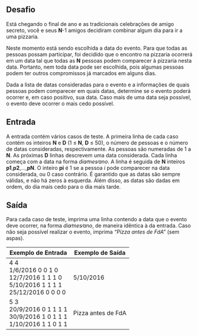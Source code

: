 ## Desafio

Está chegando o final de ano e as tradicionais celebrações de amigo secreto, você e seus **N**-1 amigos decidiram combinar algum dia para ir a uma pizzaria.

Neste momento está sendo escolhida a data do evento. Para que todas as pessoas possam participar, foi decidido que o encontro na pizzaria ocorrerá em um data tal que todas as **N** pessoas podem comparecer à pizzaria nesta data. Portanto, nem toda data pode ser escolhida, pois algumas pessoas podem ter outros compromissos já marcados em alguns dias.

Dada a lista de datas consideradas para o evento e a informações de quais pessoas podem comparecer em quais datas, determine se o evento poderá ocorrer e, em caso positivo, sua data. Caso mais de uma data seja possível, o evento deve ocorrer o mais cedo possível.

## Entrada

A entrada contém vários casos de teste. A primeira linha de cada caso contém os inteiros **N** e **D** (1 ≤ **N**, **D** ≤ 50), o número de pessoas e o número de datas consideradas, respectivamente. As pessoas são numeradas de 1 a **N**. As próximas **D** linhas descrevem uma data considerada. Cada linha começa com a data na forma *dia∕mes∕ano*. A linha é seguida de **N** inteiros **p1**,**p2**,...,**pN**. O inteiro **pi** é 1 se a pessoa *i* pode comparecer na data considerada, ou 0 caso contrário. É garantido que as datas são sempre válidas, e não há zeros à esquerda. Além disso, as datas são dadas em ordem, do dia mais cedo para o dia mais tarde.

## Saída

Para cada caso de teste, imprima uma linha contendo a data que o evento deve ocorrer, na forma *dia∕mes∕ano*, de maneira idêntica à da entrada. Caso não seja possível realizar o evento, imprima *“Pizza antes de FdA”* (sem aspas).
 
Exemplo de Entrada | Exemplo de Saída
--- | ---
4 4<br>1/6/2016 0 0 1 0<br>12/7/2016 1 1 1 0<br>5/10/2016 1 1 1 1<br>25/12/2016 0 0 0 0 | 5/10/2016
5 3<br>20/9/2016 0 1 1 1 1<br>30/9/2016 1 0 1 1 1<br>1/10/2016 1 1 0 1 1 | Pizza antes de FdA

